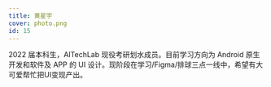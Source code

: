 ```yaml
---
title: 黄星宇
cover: photo.png
id: 15
---
```


2022 届本科生，AITechLab 现役考研划水成员。目前学习方向为 Android 原生开发和软件及 APP 的 UI 设计。现阶段在学习/Figma/排球三点一线中，希望有大可爱帮忙把UI变现产出。
